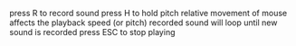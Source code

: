 press R to record sound
press H to hold pitch
relative movement of mouse affects the playback speed (or pitch) 
recorded sound will loop until new sound is recorded
press ESC to stop playing
